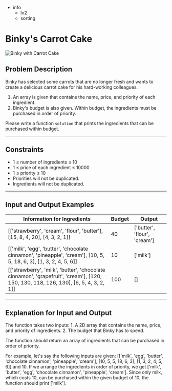- info
    - lv2
    - sorting

# Binky's Carrot Cake
![Binky with Carrot Cake](./20_1.webp)

## Problem Description
Binky has selected some carrots that are no longer fresh and wants to create a delicious carrot cake for his hard-working colleagues.

1. An array is given that contains the name, price, and priority of each ingredient. 
2. Binky's budget is also given. Within budget, the ingredients must be purchased in order of priority.

Please write a function `solution` that prints the ingredients that can be purchased within budget.

---

## Constraints

- 1 ≤ number of ingredients ≤ 10 
- 1 ≤ price of each ingredient ≤ 10000 
- 1 ≤ priority ≤ 10 
- Priorities will not be duplicated. 
- Ingredients will not be duplicated.

---

## Input and Output Examples

| Information for Ingredients | Budget | Output  |
|-------------------- |---- | ----- |
| [['strawberry', 'cream', 'flour', 'butter'], [15, 8, 4, 20], [4, 3, 2, 1]] | 40 | ['butter', 'flour', 'cream'] |
| [['milk', 'egg', 'butter', 'chocolate cinnamon', 'pineapple', 'cream'], [10, 5, 5, 18, 6, 3], [1, 3, 2, 4, 5, 6]] | 10 | ['milk'] |
| [['strawberry', 'milk', 'butter', 'chocolate cinnamon', 'grapefruit', 'cream'], [120, 150, 130, 118, 126, 130], [6, 5, 4, 3, 2, 1]] | 100 | [] |

---

## Explanation for Input and Output

The function takes two inputs: 1. A 2D array that contains the name, price, and priority of ingredients. 2. The budget that Binky has to spend.

The function should return an array of ingredients that can be purchased in order of priority.

For example, let's say the following inputs are given: [['milk', 'egg', 'butter', 'chocolate cinnamon', 'pineapple', 'cream'], [10, 5, 5, 18, 6, 3], [1, 3, 2, 4, 5, 6]] and 10. If we arrange the ingredients in order of priority, we get ['milk', 'butter', 'egg', 'chocolate cinnamon', 'pineapple', 'cream']. Since only milk, which costs 10, can be purchased within the given budget of 10, the function should print ['milk'].